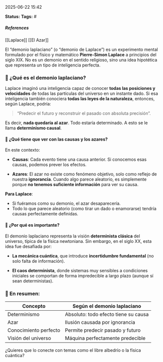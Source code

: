 2025-06-22 15:42

**Status:**
**Tags:** #
##### **References**
[[Laplace]] [[El Azar]]

El “demonio laplaciano” (o “demonio de Laplace”) es un experimento mental formulado por el físico y matemático **Pierre-Simon Laplace** a principios del siglo XIX. No es un demonio en el sentido religioso, sino una idea hipotética que representa un tipo de inteligencia perfecta.

### 📘 ¿Qué es el demonio laplaciano?

Laplace imaginó una inteligencia capaz de conocer **todas las posiciones y velocidades** de todas las partículas del universo en un instante dado. Si esa inteligencia también conociera **todas las leyes de la naturaleza**, entonces, según Laplace, podría:

> “Predecir el futuro y reconstruir el pasado con absoluta precisión”.

Es decir, **nada quedaría al azar**. Todo estaría determinado. A esto se le llama **determinismo causal**.

#### 🔁 ¿Qué tiene que ver con las causas y los azares?

En este contexto:

- **Causas**: Cada evento tiene una causa anterior. Si conocemos esas causas, podemos prever los efectos.
   
- **Azares**: El azar no existe como fenómeno objetivo, solo como reflejo de nuestra **ignorancia**. Cuando algo parece aleatorio, es simplemente porque **no tenemos suficiente información** para ver su causa.


**Para Laplace**:

- Si fuéramos como su demonio, el azar desaparecería.  
- Todo lo que parece aleatorio (como tirar un dado o enamorarse) tendría causas perfectamente definidas.

#### 🧠 ¿Por qué es importante?

El demonio laplaciano representa la visión **determinista clásica** del universo, típica de la física newtoniana. Sin embargo, en el siglo XX, esta idea fue desafiada por:

- **La mecánica cuántica**, que introduce **incertidumbre fundamental** (no solo falta de información).
    
- **El caos determinista**, donde sistemas muy sensibles a condiciones iniciales se comportan de forma impredecible a largo plazo (aunque sí sean deterministas).

### 📌 En resumen:

|Concepto|Según el demonio laplaciano|
|---|---|
|Determinismo|Absoluto: todo efecto tiene su causa|
|Azar|Ilusión causada por ignorancia|
|Conocimiento perfecto|Permite predecir pasado y futuro|
|Visión del universo|Máquina perfectamente predecible|

¿Quieres que lo conecte con temas como el libre albedrío o la física cuántica?



